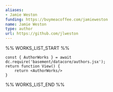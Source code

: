 ```yaml
---
aliases:
- Jamie Weston
funding: https://buymeacoffee.com/jamieweston
name: Jamie Weston
type: author
url: https://github.com/jlweston
---
```



%% WORKS_LIST_START %%

```datacorejsx
const { AuthorWorks } = await dc.require('basement/datacore/authors.jsx');
return function View() {
    return <AuthorWorks/>
}
```
%% WORKS_LIST_END %%